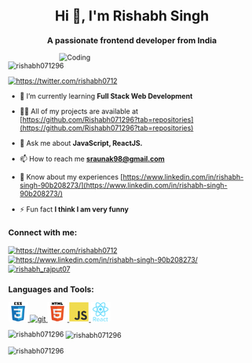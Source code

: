 <h1 align="center">Hi 👋, I'm Rishabh Singh</h1>
<h3 align="center">A passionate frontend developer from India</h3>
<img align="right" alt="Coding" width="400" src="https://img.freepik.com/free-vector/hacker-operating-laptop-cartoon-icon-illustration-technology-icon-concept-isolated-flat-cartoon-style_138676-2387.jpg?w=360")

<p align="left"> <img src="https://komarev.com/ghpvc/?username=rishabh071296&label=Profile%20views&color=0e75b6&style=flat" alt="rishabh071296" /> </p>

<p align="left"> <a href="https://twitter.com/https://twitter.com/rishabh0712" target="blank"><img src="https://img.shields.io/twitter/follow/https://twitter.com/rishabh0712?logo=twitter&style=for-the-badge" alt="https://twitter.com/rishabh0712" /></a> </p>

- 🌱 I’m currently learning **Full Stack Web Development**

- 👨‍💻 All of my projects are available at [https://github.com/Rishabh071296?tab=repositories](https://github.com/Rishabh071296?tab=repositories)

- 💬 Ask me about **JavaScript, ReactJS.**

- 📫 How to reach me **sraunak98@gmail.com**

- 📄 Know about my experiences [https://www.linkedin.com/in/rishabh-singh-90b208273/](https://www.linkedin.com/in/rishabh-singh-90b208273/)

- ⚡ Fun fact **I think I am very funny**

<h3 align="left">Connect with me:</h3>
<p align="left">
<a href="https://twitter.com/https://twitter.com/rishabh0712" target="blank"><img align="center" src="https://raw.githubusercontent.com/rahuldkjain/github-profile-readme-generator/master/src/images/icons/Social/twitter.svg" alt="https://twitter.com/rishabh0712" height="30" width="40" /></a>
<a href="https://linkedin.com/in/https://www.linkedin.com/in/rishabh-singh-90b208273/" target="blank"><img align="center" src="https://raw.githubusercontent.com/rahuldkjain/github-profile-readme-generator/master/src/images/icons/Social/linked-in-alt.svg" alt="https://www.linkedin.com/in/rishabh-singh-90b208273/" height="30" width="40" /></a>
<a href="https://instagram.com/rishabh_rajput07" target="blank"><img align="center" src="https://raw.githubusercontent.com/rahuldkjain/github-profile-readme-generator/master/src/images/icons/Social/instagram.svg" alt="rishabh_rajput07" height="30" width="40" /></a>
</p>

<h3 align="left">Languages and Tools:</h3>
<p align="left"> <a href="https://www.w3schools.com/css/" target="_blank" rel="noreferrer"> <img src="https://raw.githubusercontent.com/devicons/devicon/master/icons/css3/css3-original-wordmark.svg" alt="css3" width="40" height="40"/> </a> <a href="https://git-scm.com/" target="_blank" rel="noreferrer"> <img src="https://www.vectorlogo.zone/logos/git-scm/git-scm-icon.svg" alt="git" width="40" height="40"/> </a> <a href="https://www.w3.org/html/" target="_blank" rel="noreferrer"> <img src="https://raw.githubusercontent.com/devicons/devicon/master/icons/html5/html5-original-wordmark.svg" alt="html5" width="40" height="40"/> </a> <a href="https://developer.mozilla.org/en-US/docs/Web/JavaScript" target="_blank" rel="noreferrer"> <img src="https://raw.githubusercontent.com/devicons/devicon/master/icons/javascript/javascript-original.svg" alt="javascript" width="40" height="40"/> </a> <a href="https://reactjs.org/" target="_blank" rel="noreferrer"> <img src="https://raw.githubusercontent.com/devicons/devicon/master/icons/react/react-original-wordmark.svg" alt="react" width="40" height="40"/> </a> </p>

<p><img align="left" src="https://github-readme-stats.vercel.app/api/top-langs?username=rishabh071296&show_icons=true&locale=en&layout=compact" alt="rishabh071296" /></p>

<p>&nbsp;<img align="center" src="https://github-readme-stats.vercel.app/api?username=rishabh071296&show_icons=true&locale=en" alt="rishabh071296" /></p>

<p><img align="center" src="https://github-readme-streak-stats.herokuapp.com/?user=rishabh071296&" alt="rishabh071296" /></p>



